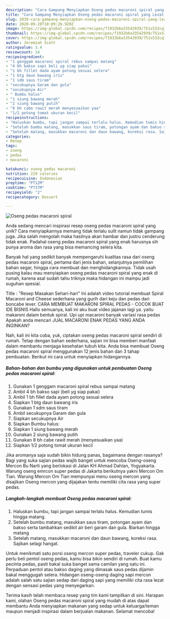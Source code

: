 ```yaml
---
description: "Cara Gampang Menyiapkan Oseng pedas macaroni spiral yang Lezat Sekali"
title: "Cara Gampang Menyiapkan Oseng pedas macaroni spiral yang Lezat Sekali"
slug: 2039-cara-gampang-menyiapkan-oseng-pedas-macaroni-spiral-yang-lezat-sekali
date: 2020-09-28T10:09:26.920Z
image: https://img-global.cpcdn.com/recipes/f1932b6a33542939/751x532cq70/oseng-pedas-macaroni-spiral-foto-resep-utama.jpg
thumbnail: https://img-global.cpcdn.com/recipes/f1932b6a33542939/751x532cq70/oseng-pedas-macaroni-spiral-foto-resep-utama.jpg
cover: https://img-global.cpcdn.com/recipes/f1932b6a33542939/751x532cq70/oseng-pedas-macaroni-spiral-foto-resep-utama.jpg
author: Jeremiah Scott
ratingvalue: 3.4
reviewcount: 14
recipeingredient:
- "1 genggam macaroni spiral rebus sampai matang"
- "4 bh bakso sapi beli yg siap pakai"
- "1 bh fillet dada ayam potong sesuai selera"
- "1 btg daun bawang iris"
- "1 sdm saus tiram"
- "secukupnya Garam dan gula"
- "secukupnya Air"
- " Bumbu halus"
- "1 siung bawang merah"
- "2 siung bawang putih"
- "8 bh cabe rawit merah menyesuaikan yaa"
- "1/2 potong tomat ukuran kecil"
recipeinstructions:
- "Haluskan bumbu, tapi jangan sampai terlalu halus. Kemudian tumis hingga matang."
- "Setelah bumbu matang, masukkan saus tiram, potongan ayam dan bakso serta tambahkan sedikit air beri garam dan gula. Biarkan hingga matang"
- "Setelah matang, masukkan macaroni dan daun bawang, koreksi rasa. Sajikan selagi hangat."
categories:
- Resep
tags:
- oseng
- pedas
- macaroni

katakunci: oseng pedas macaroni 
nutrition: 229 calories
recipecuisine: Indonesian
preptime: "PT12M"
cooktime: "PT37M"
recipeyield: "2"
recipecategory: Dessert

---
```



![Oseng pedas macaroni spiral](https://img-global.cpcdn.com/recipes/f1932b6a33542939/751x532cq70/oseng-pedas-macaroni-spiral-foto-resep-utama.jpg)

Anda sedang mencari inspirasi resep oseng pedas macaroni spiral yang unik? Cara menyiapkannya memang tidak terlalu sulit namun tidak gampang juga. Jika salah mengolah maka hasilnya akan hambar dan justru cenderung tidak enak. Padahal oseng pedas macaroni spiral yang enak harusnya sih punya aroma dan rasa yang bisa memancing selera kita.

Banyak hal yang sedikit banyak mempengaruhi kualitas rasa dari oseng pedas macaroni spiral, pertama dari jenis bahan, selanjutnya pemilihan bahan segar, hingga cara membuat dan menghidangkannya. Tidak usah pusing kalau mau menyiapkan oseng pedas macaroni spiral yang enak di rumah, karena asal sudah tahu triknya maka hidangan ini mampu jadi suguhan spesial.

Title : &#34;Resep Masakan Sehari-hari&#34; Ini adalah video tutorial membuat Spiral Macaroni and Cheese sederhana yang gurih dari keju dan pedas dari boncabe lever. CARA MEMBUAT MAKARONI SPIRAL PEDAS - COCOK BUAT IDE BISNIS Hallo semuanya, kali ini aku buat video jajanan lagi ya. yaitu makaroni dalam bentuk spiral. Upi upi macaroni banyak variasi rasa pedas Apakah anda mencari JUAL MACARONI ENAK PEDAS YANG ANDA INGINKAN?


Nah, kali ini kita coba, yuk, ciptakan oseng pedas macaroni spiral sendiri di rumah. Tetap dengan bahan sederhana, sajian ini bisa memberi manfaat dalam membantu menjaga kesehatan tubuh kita. Anda bisa membuat Oseng pedas macaroni spiral menggunakan 12 jenis bahan dan 3 tahap pembuatan. Berikut ini cara untuk menyiapkan hidangannya.

<!--inarticleads1-->

##### Bahan-bahan dan bumbu yang digunakan untuk pembuatan Oseng pedas macaroni spiral:

1. Gunakan 1 genggam macaroni spiral rebus sampai matang
1. Ambil 4 bh bakso sapi (beli yg siap pakai)
1. Ambil 1 bh fillet dada ayam potong sesuai selera
1. Siapkan 1 btg daun bawang iris
1. Gunakan 1 sdm saus tiram
1. Ambil secukupnya Garam dan gula
1. Siapkan secukupnya Air
1. Siapkan  Bumbu halus:
1. Siapkan 1 siung bawang merah
1. Gunakan 2 siung bawang putih
1. Gunakan 8 bh cabe rawit merah (menyesuaikan yaa)
1. Siapkan 1/2 potong tomat ukuran kecil


Jika aromanya saja sudah bikin hidung panas, bagaimana dengan rasanya? Bagi yang suka sajian pedas wajib banget untuk mencoba Oseng-oseng Mercon Bu Narti yang berlokasi di Jalan KH Ahmad Dahlan, Yogyakarta. Warung oseng emrcon super pedas di Jakarta berikutnya yakni Mercon Om Tian. Warung Mercon Om Tian mempunyai menu oseng mercon yang disajikan Oseng mercon yang dijajakan tentu memiliki cita rasa yang super pedas. 

<!--inarticleads2-->

##### Langkah-langkah membuat Oseng pedas macaroni spiral:

1. Haluskan bumbu, tapi jangan sampai terlalu halus. Kemudian tumis hingga matang.
1. Setelah bumbu matang, masukkan saus tiram, potongan ayam dan bakso serta tambahkan sedikit air beri garam dan gula. Biarkan hingga matang
1. Setelah matang, masukkan macaroni dan daun bawang, koreksi rasa. Sajikan selagi hangat.


Untuk menikmati satu porsi oseng mercon super pedas, traveler cukup. Gak perlu beli pentol oseng pedas, kamu bisa bikin sendiri di rumah. Buat kamu pecinta pedas, pasti bakal suka banget sama camilan yang satu ini. Perpaduan pentol atau bakso daging yang dimasak saus pedas dijamin bakal menggugah selera. Hidangan oseng-oseng daging sapi mercon adalah salah satu sajian sedap dari daging sapi yang memiliki cita rasa lezat dengan sensasi pedas yang menyegarkan. 

Terima kasih telah membaca resep yang tim kami tampilkan di sini. Harapan kami, olahan Oseng pedas macaroni spiral yang mudah di atas dapat membantu Anda menyiapkan makanan yang sedap untuk keluarga/teman maupun menjadi inspirasi dalam berjualan makanan. Selamat mencoba!
